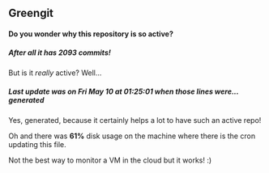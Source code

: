 ## Greengit

#### Do you wonder why this repository is so active?

##### After all it has 2093 commits!

But is it *really* active? Well...

##### Last update was on Fri May 10 at 01:25:01 when those lines were... generated

Yes, generated, because it certainly helps a lot to have such an active repo!

Oh and there was **61%** disk usage on the machine
where there is the cron updating this file.

Not the best way to monitor a VM in the cloud but it works! :)
